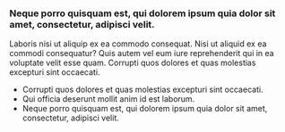 ### Neque porro quisquam est, qui dolorem ipsum quia dolor sit amet, consectetur, adipisci velit.

Laboris nisi ut aliquip ex ea commodo consequat. Nisi ut aliquid ex ea commodi consequatur? Quis autem vel eum iure reprehenderit qui in ea voluptate velit esse quam. Corrupti quos dolores et quas molestias excepturi sint occaecati.

* Corrupti quos dolores et quas molestias excepturi sint occaecati.
* Qui officia deserunt mollit anim id est laborum.
* Neque porro quisquam est, qui dolorem ipsum quia dolor sit amet, consectetur, adipisci velit.
